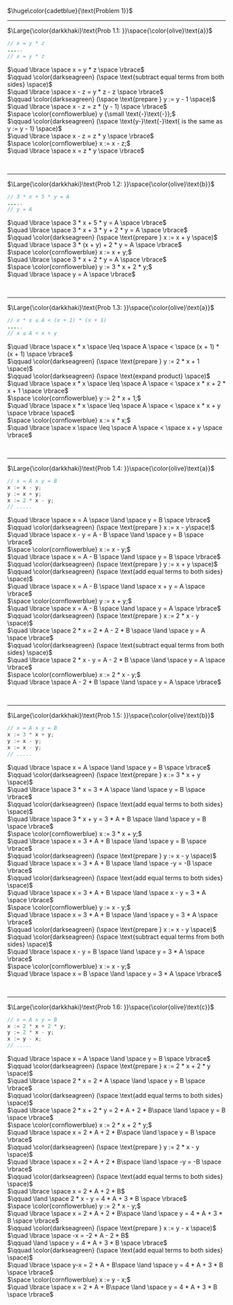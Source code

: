 $\huge\color{cadetblue}{\text{Problem 1}}$

---------------

$\Large{\color{darkkhaki}\text{Prob 1.1: }}\space{\color{olive}\text{a}}$

```java
// x = y * z
.....
// x = y * z 
```

$\quad \lbrace \space x = y * z \space \rbrace$  
$\qquad \color{darkseagreen} (\space \text{subtract equal terms from both sides} \space)$  
$\quad \lbrace \space x - z = y * z - z \space \rbrace$  
$\qquad \color{darkseagreen} (\space \text{prepare } y := y - 1 \space)$  
$\quad \lbrace \space x - z = z * (y - 1) \space \rbrace$  
$\space \color{cornflowerblue} y {\small \text{-}\text{-}};$  
$\qquad \color{darkseagreen} (\space \text{y-}\text{-}\text{ is the same as y := y - 1} \space)$  
$\quad \lbrace \space x - z = z * y \space \rbrace$  
$\space \color{cornflowerblue} x := x - z;$  
$\quad \lbrace \space x = z * y \space \rbrace$  

<br/>

---------------

$\Large{\color{darkkhaki}\text{Prob 1.2: }}\space{\color{olive}\text{b}}$

```java
// 3 * x + 5 * y = A
.....
// y = A 
```

$\quad \lbrace \space 3 * x + 5 * y = A \space \rbrace$  
$\quad \lbrace \space 3 * x + 3 * y + 2 * y = A \space \rbrace$  
$\qquad \color{darkseagreen} (\space \text{prepare } x := x + y \space)$  
$\quad \lbrace \space 3 * (x + y) + 2 * y = A \space \rbrace$  
$\space \color{cornflowerblue} x := x + y;$  
$\quad \lbrace \space 3 * x + 2 * y = A \space \rbrace$  
$\space \color{cornflowerblue} y := 3 * x + 2 * y;$  
$\quad \lbrace \space y = A \space \rbrace$

<br/>

---------------

$\Large{\color{darkkhaki}\text{Prob 1.3: }}\space{\color{olive}\text{a}}$

```java
// x * x ≤ A < (x + 1) * (x + 1)
.....
// x ≤ A < x + y
```

$\quad \lbrace \space x * x \space \leq \space A \space < \space (x + 1) * (x + 1) \space \rbrace$  
$\qquad \color{darkseagreen} (\space \text{prepare } y := 2 * x + 1 \space)$  
$\qquad \color{darkseagreen} (\space \text{expand product} \space)$  
$\quad \lbrace \space x * x \space \leq \space A \space < \space x * x + 2 * x + 1 \space \rbrace$  
$\space \color{cornflowerblue} y := 2 * x + 1;$  
$\quad \lbrace \space x * x \space \leq \space A \space < \space x * x + y \space \rbrace \space$  
$\space \color{cornflowerblue} x := x * x;$  
$\quad \lbrace \space x \space \leq \space A \space < \space x + y \space \rbrace$  

<br/>

---------------

$\Large{\color{darkkhaki}\text{Prob 1.4: }}\space{\color{olive}\text{a}}$

```java
// x = A ∧ y = B
x := x - y; 
y := x + y; 
x := 2 * x - y;
// .....
```

$\quad \lbrace \space x = A \space \land \space y = B \space \rbrace$  
$\qquad \color{darkseagreen} (\space \text{prepare } x := x - y\space)$  
$\quad \lbrace \space x - y = A - B \space \land \space y = B \space \rbrace$  
$\space \color{cornflowerblue} x := x - y;$  
$\quad \lbrace \space x = A - B \space \land \space y = B \space \rbrace$  
$\qquad \color{darkseagreen} (\space \text{prepare } y := x + y \space)$  
$\qquad \color{darkseagreen} (\space \text{add equal terms to both sides} \space)$  
$\quad \lbrace \space x = A - B \space \land \space x + y = A \space \rbrace$  
$\space \color{cornflowerblue} y := x + y;$  
$\quad \lbrace \space x = A - B \space \land \space y = A \space \rbrace$  
$\qquad \color{darkseagreen} (\space \text{prepare } x := 2 * x - y \space)$  
$\quad \lbrace \space 2 * x = 2 * A - 2 * B \space \land \space y = A \space \rbrace$  
$\qquad \color{darkseagreen} (\space \text{subtract equal terms from both sides} \space)$  
$\quad \lbrace \space 2 * x - y = A - 2 * B \space \land \space y = A \space \rbrace$  
$\space \color{cornflowerblue} x := 2 * x - y;$  
$\quad \lbrace \space A - 2 * B \space \land \space y = A \space \rbrace$

<br/>

---------------

$\Large{\color{darkkhaki}\text{Prob 1.5: }}\space{\color{olive}\text{b}}$

```java
// x = A ∧ y = B 
x := 3 * x + y; 
y := x - y; 
x := x - y;
// .....
```

$\quad \lbrace \space x = A \space \land \space y = B \space \rbrace$  
$\qquad \color{darkseagreen} (\space \text{prepare } x := 3 * x + y \space)$  
$\quad \lbrace \space 3 * x = 3 * A \space \land \space y = B \space \rbrace$  
$\qquad \color{darkseagreen} (\space \text{add equal terms to both sides} \space)$  
$\quad \lbrace \space 3 * x + y = 3 * A + B \space \land \space y = B \space \rbrace$  
$\space \color{cornflowerblue} x := 3 * x + y;$  
$\quad \lbrace \space x = 3 * A + B \space \land \space y = B \space \rbrace$  
$\qquad \color{darkseagreen} (\space \text{prepare } y := x - y \space)$  
$\quad \lbrace \space x = 3 * A + B \space \land \space -y = -B \space \rbrace$  
$\qquad \color{darkseagreen} (\space \text{add equal terms to both sides} \space)$  
$\quad \lbrace \space x = 3 * A + B \space \land \space x - y = 3 * A \space \rbrace$  
$\space \color{cornflowerblue} y := x - y;$  
$\quad \lbrace \space x = 3 * A + B \space \land \space y = 3 * A \space \rbrace$  
$\qquad \color{darkseagreen} (\space \text{prepare } x := x - y \space)$  
$\qquad \color{darkseagreen} (\space \text{subtract equal terms from both sides} \space)$  
$\quad \lbrace \space x - y = B \space \land \space y = 3 * A \space \rbrace$  
$\space \color{cornflowerblue} x := x - y;$  
$\quad \lbrace \space x = B \space \land \space y = 3 * A \space \rbrace$  

<br/>

---------------

$\Large{\color{darkkhaki}\text{Prob 1.6: }}\space{\color{olive}\text{c}}$

```java
// x = A ∧ y = B
x := 2 * x + 2 * y; 
y := 2 * x - y; 
x := y - x;
// .....
```

$\quad \lbrace \space x = A \space \land \space y = B \space \rbrace$  
$\qquad \color{darkseagreen} (\space \text{prepare } x := 2 * x + 2 * y \space)$  
$\quad \lbrace \space 2 * x = 2 * A \space \land \space y = B \space \rbrace$  
$\qquad \color{darkseagreen} (\space \text{add equal terms to both sides} \space)$  
$\quad \lbrace \space 2 * x + 2 * y = 2 * A + 2 * B\space \land \space y = B \space \rbrace$  
$\space \color{cornflowerblue} x := 2 * x + 2 * y;$  
$\quad \lbrace \space x = 2 * A + 2 * B\space \land \space y = B \space \rbrace$  
$\qquad \color{darkseagreen} (\space \text{prepare } y := 2 * x - y \space)$  
$\quad \lbrace \space x = 2 * A + 2 * B\space \land \space -y = -B \space \rbrace$  
$\qquad \color{darkseagreen} (\space \text{add equal terms to both sides} \space)$  
$\quad \lbrace \space x = 2 * A + 2 * B$  
$\qquad \land \space 2 * x - y = 4 * A + 3 * B \space \rbrace$  
$\space \color{cornflowerblue} y := 2 * x - y;$  
$\quad \lbrace \space x = 2 * A + 2 * B\space \land \space y = 4 * A + 3 * B \space \rbrace$  
$\qquad \color{darkseagreen} (\space \text{prepare } x := y - x \space)$  
$\quad \lbrace \space -x = -2 * A - 2 * B$  
$\qquad \land \space y = 4 * A + 3 * B \space \rbrace$  
$\qquad \color{darkseagreen} (\space \text{add equal terms to both sides} \space)$  
$\quad \lbrace \space y-x = 2 * A + B\space \land \space y = 4 * A + 3 * B \space \rbrace$  
$\space \color{cornflowerblue} x := y - x;$  
$\quad \lbrace \space x = 2 * A + B\space \land \space y = 4 * A + 3 * B \space \rbrace$  

<br/>

